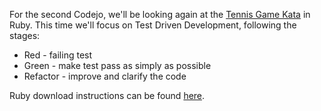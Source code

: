 For the second Codejo, we'll be looking again at the [Tennis Game Kata](kata/TennisGame/) in Ruby.  This time we'll focus on Test Driven Development, following the stages:

* Red - failing test
* Green - make test pass as simply as possible
* Refactor - improve and clarify the code

Ruby download instructions can be found [here](https://www.ruby-lang.org/en/downloads/).